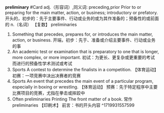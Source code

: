 **preliminary** #Card
adj.（形容词）,同义词:  preceding,prior
Prior to or preparing for the main matter, action, or business; introductory or prefatory.
开头的，初步的：先于主要事件、行动或业务的或为其作准备的；预备性的或前面的
n.（名词）  【复数】 preliminaries 
1. Something that precedes, prepares for, or introduces the main matter, action, or business.
开端，初步：先于、准备或介绍主要事件、行动或业务的事
2. An academic test or examination that is preparatory to one that is longer, more complex, or more important.
初试：为更长、更复杂或更重要的考试而进行的预备性学术测试或考试
3. Sports A contest to determine the finalists in a competition.
【体育运动】 初赛：一项竞赛中决出决赛者的竞赛
4. Sports An event that precedes the main event of a particular program, especially in boxing or wrestling.
【体育运动】 预赛：先于特定程序中主要比赛项目的竞赛，尤指在拳击或摔跤中
5. Often preliminaries Printing The front matter of a book.
常作 preliminaries 【印刷术】 前言：书的开头内容
^1719931557599
